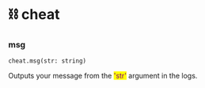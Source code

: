 # ⛓ cheat

### msg

`cheat.msg(str: string)`

Outputs your message from the <mark style="color:purple;">'str'</mark> argument in the logs.
